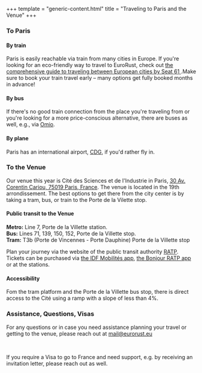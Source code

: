 +++
template = "generic-content.html"
title = "Traveling to Paris and the Venue"
+++

<h3 class="mb-3 mt-7">To Paris</h3>
<div class="box text-centered blurred-background">
  <h4 class="mt-2">By train</h4>
  <p>Paris is easily reachable via train from many cities in Europe. If you're looking for an eco-friendly way to travel to EuroRust, check out <a href="https://www.seat61.com/european-train-tickets-online.htm" target="_blank">the comprehensive guide to traveling between European cities by Seat 61 </a>.Make sure to book your train travel early – many options get fully booked months in advance!</p>
  <h4 class="mt-3">By bus</h4>
  <p>If there's no good train connection from the place you're traveling from or you're looking for a more price-conscious alternative, there are buses as well, e.g., via <a href="https://www.omio.com/buses" target="_blank">Omio</a>.</p>
  <h4 class="mt-3">By plane</h4>
  <p>Paris has an international airport, <a href="https://www.parisaeroport.fr/en/passengers/charles-de-gaulle-airport" target="_blank">CDG</a>, if you'd rather fly in.</p>
</div>

<h3 class="mb-3 mt-9">To the Venue</h3>
<div class="box text-centered blurred-background">
  <p>Our venue this year is Cité des Sciences et de l'Industrie in Paris, <a href="https://maps.app.goo.gl/Kay6EEX1vZUc1yjcA" target="_blank">30 Av. Corentin Cariou, 75019 Paris, France</a>. The venue is located in the 19th arrondissement. The best options to get there from the city center is by taking a tram, bus, or train to the Porte de la Vilette stop. </p>
  <h4 class="mt-3">Public transit to the Venue</h4>
  <p><strong>Metro:</strong> Line 7, Porte de la Villette station.<br>
  <strong>Bus:</strong> Lines 71, 139, 150, 152, Porte de la Villette stop. <br>
  <strong>Tram:</strong> T3b (Porte de Vincennes - Porte Dauphine) Porte de la Villette stop</p>
  <p>Plan your journey via the website of the public transit authority <a href="https://www.ratp.fr/en" target="_blank">RATP</a>. Tickets can be purchased via <a href="https://www.iledefrance-mobilites.fr/application" target="_blank">the IDF Mobilités app</a>, <a href="https://www.ratp.fr/apps/bonjour-ratp" target="_blank">the Bonjour RATP app</a> or at the stations.</p>
  <h4 class="mt-3">Accessibility</h4>
  Fom the tram platform and the Porte de la Villette bus stop, there is direct access to the Cité using a ramp with a slope of less than 4%.
</div>

<h3 class="mb-3 mt-9">Assistance, Questions, Visas</h3>
<div class="box text-centered">
  <p>For any questions or in case you need assistance planning your travel or getting to the venue, please reach out at <a href="mailto:mail@eurorust.eu">mail@eurorust.eu</a></p>
  <br>
  <p>If you require a Visa to go to France and need support, e.g. by receiving an invitation letter, please reach out as well.</p>
</div>
